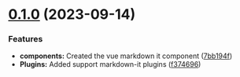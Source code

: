 # [0.1.0](https://github.com/f3ve/vue-markdown-it/compare/7bb194fba61bdadfa9d5f1dc598a6c306e971924...v0.1.0) (2023-09-14)


### Features

* **components:** Created the vue markdown it component ([7bb194f](https://github.com/f3ve/vue-markdown-it/commit/7bb194fba61bdadfa9d5f1dc598a6c306e971924))
* **Plugins:** Added support markdown-it plugins ([f374696](https://github.com/f3ve/vue-markdown-it/commit/f3746967a30301e32f680b833854f9d7d7d86671))



